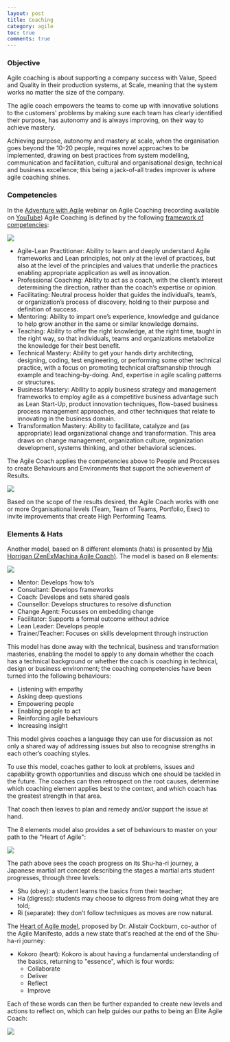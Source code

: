 ```yaml
---
layout: post
title: Coaching
category: agile
toc: true
comments: true
---
```


### Objective

Agile coaching is about supporting a company success with Value, Speed and Quality in their production systems, at Scale, meaning that the system works no matter the size of the company.

The agile coach empowers the teams to come up with innovative solutions to the customers' problems by making sure each team has clearly identified their purpose, has autonomy and is always improving, on their way to achieve mastery.

Achieving purpose, autonomy and mastery at scale, when the organisation goes beyond the 10-20 people, requires novel approaches to be implemented, drawing on best practices from system modelling, communication and facilitation, cultural and organisational design, technical and business excellence; this being a jack-of-all trades improver is where agile coaching shines.

### Competencies

In the [Adventure with Agile](https://www.adventureswithagile.com) webinar on Agile Coaching (recording available on [YouTube](https://www.youtube.com/watch?v=pReBVbJFRBU)) Agile Coaching is defined by the following [framework of competencies](http://agilecoachinginstitute.com/agile-coaching-resources/):

<img src="{{site.url}}/{{site.images}}/software-development/agile-coach-competencies.jpg">

- Agile-Lean Practitioner: Ability to learn and deeply understand Agile frameworks and Lean principles, not only at the level of practices, but also at the level of the principles and values that underlie the practices enabling appropriate application as well as innovation.
- Professional Coaching: Ability to act as a coach, with the client’s interest determining the direction, rather than the coach’s expertise or opinion.
- Facilitating: Neutral process holder that guides the individual’s, team’s, or organization’s process of discovery, holding to their purpose and definition of success.
- Mentoring: Ability to impart one’s experience, knowledge and guidance to help grow another in the same or similar knowledge domains.
- Teaching: Ability to offer the right knowledge, at the right time, taught in the right way, so that individuals, teams and organizations metabolize the knowledge for their best benefit.
- Technical Mastery: Ability to get your hands dirty architecting, designing, coding, test engineering, or performing some other technical practice, with a focus on promoting technical craftsmanship through example and teaching-by-doing. And, expertise in agile scaling patterns or structures.
- Business Mastery: Ability to apply business strategy and management frameworks to employ agile as a competitive business advantage such as Lean Start-Up, product innovation techniques, flow-based business process management approaches, and other techniques that relate to innovating in the business domain.
- Transformation Mastery: Ability to facilitate, catalyze and (as appropriate) lead organizational change and transformation. This area draws on change management, organization culture, organization development, systems thinking, and other behavioral sciences.

The Agile Coach applies the competencies above to People and Processes to create Behaviours and Environments that support the achievement of Results.

<img src="{{site.url}}/{{site.images}}/software-development/agile-coach-where.png">

Based on the scope of the results desired, the Agile Coach works with one or more Organisational levels (Team, Team of Teams, Portfolio, Exec) to invite improvements that create High Performing Teams.

### Elements & Hats

Another model, based on 8 different elements (hats) is presented by [Mia Horrigan (ZenExMachina Agile Coach)](https://zenexmachina.wordpress.com/2016/05/01/confressions-of-a-scrum-mum-how-the-short-term-heroics-dont-scale/). The model is based on 8 elements:

<img src="{{site.url}}/{{site.images}}/software-development/agile-coach-elements.png">

- Mentor: Develops ‘how to’s
- Consultant: Develops frameworks
- Coach: Develops and sets shared goals
- Counsellor: Develops structures to resolve disfunction
- Change Agent: Focusses on embedding change
- Facilitator: Supports a formal outcome without advice
- Lean Leader: Develops people
- Trainer/Teacher: Focuses on skills development through instruction

This model has done away with the technical, business and transformation masteries, enabling the model to apply to any domain whether the coach has a technical background or whether the coach is coaching in technical, design or business environment; the coaching competencies have been turned into the following behaviours:

- Listening with empathy
- Asking deep questions
- Empowering people
- Enabling people to act
- Reinforcing agile behaviours
- Increasing insight

This model gives coaches a language they can use for discussion as not only a shared way of addressing issues but also to recognise strengths in each other’s coaching styles.

To use this model, coaches gather to look at problems, issues and capability growth opportunities and discuss which one should be tackled in the future. The coaches can then retrospect on the root causes, determine which coaching element applies best to the context, and which coach has the greatest strength in that area.

That coach then leaves to plan and remedy and/or support the issue at hand.

The 8 elements model also provides a set of behaviours to master on your path to the "Heart of Agile":

<img src="{{site.url}}/{{site.images}}/software-development/agile-coach-heart-of-agile-path.png">

The path above sees the coach progress on its Shu-ha-ri journey, a Japanese martial art concept describing the stages a martial arts student progresses, through three levels:

- Shu (obey): a student learns the basics from their teacher;
- Ha (digress): students may choose to digress from doing what they are told;
- Ri (separate): they don’t follow techniques as moves are now natural.

The [Heart of Agile model](https://heartofagile.com/lets-begin/), proposed by Dr. Alistair Cockburn, co-author of the Agile Manifesto, adds a new state that's reached at the end of the Shu-ha-ri journey:

- Kokoro (heart): Kokoro is about having a fundamental understanding of the basics, returning to "essence", which is four words:
  - Collaborate
  - Deliver
  - Reflect
  - Improve

Each of these words can then be further expanded to create new levels and actions to reflect on, which can help guides our paths to being an Elite Agile Coach:

<img src="{{site.url}}/{{site.images}}/software-development/agile-coach-heart-of-agile.png">
